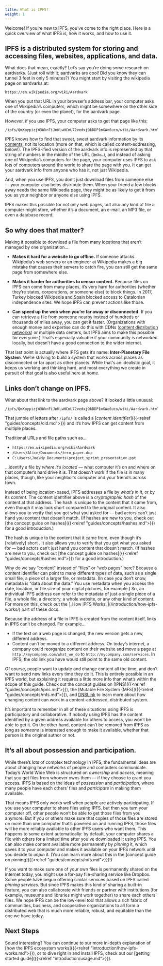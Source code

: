 ```yaml
---
title: What is IPFS?
weight: 1
---
```


Welcome! If you’re new to IPFS, you’ve come to the right place. Here is a quick overview of what IPFS is, how it works, and how to use it.

## IPFS is a distributed system for storing and accessing files, websites, applications, and data.

What does that mean, exactly? Let’s say you’re doing some research on aardvarks. (Just roll with it; aardvarks are cool! Did you know they can tunnel 3 feet in only 5 minutes?) You might start by visiting the wikipedia page on aardvarks at:

```
https://en.wikipedia.org/wiki/Aardvark
```

When you put that URL in your browser’s address bar, your computer asks one of Wikipedia’s computers, which might be somewhere on the other side of the country (or even the planet), for the aardvark page.

However, if you use IPFS, your computer asks to get that page like this:

```
/ipfs/QmXoypizjW3WknFiJnKLwHCnL72vedxjQkDDP1mXWo6uco/wiki/Aardvark.html
```

IPFS knows how to find that sweet, sweet aardvark information by its [contents](/guides/concepts/cid/), not its location (more on that, which is called content-addressing, below!). The IPFS-ified version of the aardvark info is represented by that string of numbers in the middle of the URL (`QmXo…`), and instead of asking one of Wikipedia’s computers for the page, your computer uses IPFS to ask lots of computers around the world to share the page with you. It can get your aardvark info from anyone who has it, not just Wikipedia.

And, when you use IPFS, you don’t just download files from someone else — your computer also helps distribute them. When your friend a few blocks away needs the same Wikipedia page, they might be as likely to get it from you as your neighbor or anyone else using IPFS.

IPFS makes this possible for not only web pages, but also any kind of file a computer might store, whether it’s a document, an e-mail, an MP3 file, or even a database record.


## So why does that matter?

Making it possible to download a file from many locations that aren’t managed by one organization…

- **Makes it hard for a website to go offline.** If someone attacks Wikipedia’s web servers or an engineer at Wikipedia makes a big mistake that causes their servers to catch fire, you can still get the same page from somewhere else.

- **Makes it harder for authorities to censor content.** Because files on IPFS can come from many places, it’s very hard for authorities (whether they’re states, corporations, or someone else) to block things. In 2017, Turkey blocked Wikipedia and Spain blocked access to Catalonian independence sites. We hope IPFS can prevent actions like those.

- **Can speed up the web when you’re far away or disconnected.** If you can retrieve a file from someone nearby instead of hundreds or thousands of miles away, you can get it faster. (Organizations with enough money and expertise can do this with CDNs ([content distribution networks](https://en.wikipedia.org/wiki/Content_delivery_network)) or multiple data centers, but IPFS aims to make this possible for everyone.) That’s especially valuable if your community is networked locally, but doesn’t have a good connection to the wider internet.

That last point is actually where IPFS gets it’s name: **Inter-Planetary File System**. We’re striving to build a system that works across places as disconnected or far apart as other planets. While that's an idealistic goal, it keeps us working and thinking hard, and most everything we create in pursuit of that goal is also useful here at home.


## Links don’t change on IPFS.

What about that link to the aardvark page above? It looked a little unusual:

```
/ipfs/QmXoypizjW3WknFiJnKLwHCnL72vedxjQkDDP1mXWo6uco/wiki/Aardvark.html
```

That jumble of letters after `/ipfs/` is called a [*content identifier*]({{<relref "guides/concepts/cid.md">}}) and it’s how IPFS can get content from multiple places.

Traditional URLs and file paths such as…

- `https://en.wikipedia.org/wiki/Aardvark`
- `/Users/Alice/Documents/term_paper.doc`
- `C:\Users\Joe\My Documents\project_sprint_presentation.ppt`

…identify a file by *where it’s located* — what computer it’s on and where on that computer’s hard drive it is. That doesn’t work if the file is in many places, though, like your neighbor’s computer and your friend’s across town.

Instead of being location-based, IPFS addresses a file by *what’s in it*, or by its *content*. The content identifier above is a *cryptographic hash* of the content at that address. The hash is unique to the content that it came from, even though it may look short compared to the original content. It also allows you to verify that you got what you asked for — bad actors can’t just hand you content that doesn’t match. (If hashes are new to you, check out [the concept guide on hashes]({{<relref "guides/concepts/hashes.md">}}) for a good introduction.)

The hash is unique to the content that it came from, even though it’s [relatively] short . It also allows you to verify that you got what you asked for — bad actors can’t just hand you content that doesn’t match. (If hashes are new to you, check out [the concept guide on hashes]({{<relref "guides/concepts/hashes.md">}}) for a good introduction.)

<aside class="alert alert-info">
  Why do we say “content” instead of “files” or “web pages” here? Because a content identifier can point to many different types of data, such as a single small file, a piece of a larger file, or metadata. (In case you don’t know, metadata is “data about the data.” You use metadata when you access the date, location, or file size of your digital pictures, for example.) So, an individual IPFS address can refer to the metadata of just a single piece of a file, a whole file, a directory, a whole website, or any other kind of content. For more on this, check out the [_How IPFS Works_](/introduction/how-ipfs-works/) part of these docs.
</aside>

Because the address of a file in IPFS is created from the content itself, links in IPFS can’t be changed. For example…

- If the text on a web page is changed, the new version gets a new, different address.
- Content can’t be moved to a different address. On today’s internet, a company could reorganize content on their website and move a page at `http://mycompany.com/what_we_do` to `http://mycompany.com/services`. In IPFS, the old link you have would still point to the same old content.

Of course, people want to update and change content all the time, and don’t want to send new links every time they do it. This is entirely possible in an IPFS world, but explaining it requires a little more info than what’s within the scope of this guide. Check out the concept guides on [IPNS]({{<relref "guides/concepts/ipns.md">}}), the [Mutable File System (MFS)]({{<relref "guides/concepts/mfs.md">}}), and [DNSLink](https://docs.ipfs.io/guides/concepts/dnslink/) to learn more about how changing content can work in a content-addressed, distributed system.

It’s important to remember in all of these situations using IPFS is participatory and collaborative. If nobody using IPFS has the content identified by a given address available for others to access, you won’t be able to get it. On the other hand, content can’t be removed from IPFS as long as *someone* is interested enough to make it available, whether that person is the original author or not.


## It’s all about possession and participation.

While there’s lots of complex technology in IPFS, the fundamental ideas are about changing how networks of people and computers communicate. Today’s World Wide Web is structured on *ownership* and *access*, meaning that you get files from whoever owns them — if they choose to grant you access. IPFS is based on the ideas of *possession* and *participation*, where many people have each others’ files and *participate* in making them available.

That means IPFS only works well when people are actively participating. If you use your computer to share files using IPFS, but then you turn your computer off, other people won’t be able to get those files from you anymore. But if you or others make sure that copies of those files are stored on more than one computer that’s powered on and running IPFS, those files will be more reliably available to other IPFS users who want them. This happens to some extent automatically: by default, your computer shares a file with others for a limited time after you’ve downloaded it using IPFS. You can also make content available more permanently by *pinning* it, which saves it to your computer and makes it available on your IPFS network until you decide to *unpin* it. (You can learn more about this in the [concept guide on pinning]({{<relref "guides/concepts/mfs.md">}})!)

If you want to make sure one of your own files is permanently shared on the internet today, you might use a for-pay file-sharing service like Dropbox. Some people have begun offering similar services based on IPFS called *pinning services*. But since IPFS makes this kind of sharing a built-in feature, you can also collaborate with friends or partner with institutions (for example, museums and libraries might work together) to share each others’ files. We hope IPFS can be the low-level tool that allows a rich fabric of communities, business, and cooperative organizations to all form a distributed web that is much more reliable, robust, and equitable than the one we have today.


## Next Steps

Sound interesting? You can continue to our more in-depth explanation of [how the IPFS ecosystem works]({{<relref "introduction/how-ipfs-works.md">}}), or to dive right in and install IPFS, check out our [getting started guide]({{<relref "introduction/usage.md">}}).
